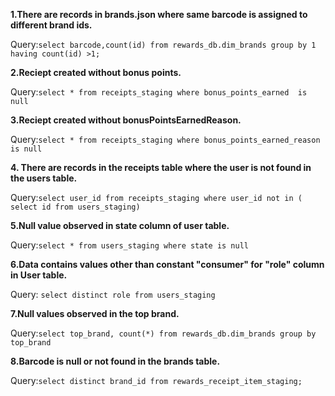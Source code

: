 **1.There are records in brands.json where same barcode is assigned to different brand ids.**

Query:`select barcode,count(id) from rewards_db.dim_brands group by 1 having count(id) >1;`

**2.Reciept created without bonus points.**

Query:`select * from receipts_staging where bonus_points_earned  is null`

**3.Reciept created without bonusPointsEarnedReason.**

Query:`select * from receipts_staging where bonus_points_earned_reason is null`

**4. There are records in the receipts table where the user is not found in the users table.**

Query:`select user_id from receipts_staging where user_id not in ( select id from users_staging)`

**5.Null value observed in state column of user table.**

Query:`select * from users_staging where state is null`

**6.Data contains values other than constant "consumer" for "role" column in User table.**

Query: `select distinct role from users_staging`

**7.Null values observed in the top brand.**

Query:`select top_brand, count(*) from rewards_db.dim_brands group by top_brand`

**8.Barcode is null or not found in the brands table.**

Query:`select distinct brand_id from rewards_receipt_item_staging;`
